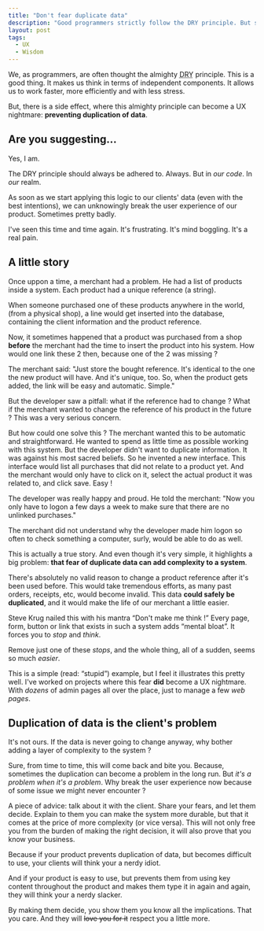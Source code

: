 ```yaml
---
title: "Don't fear duplicate data"
description: "Good programmers strictly follow the DRY principle. But sometimes, this can be harmfull in terms of user experience."
layout: post
tags:
  - UX
  - Wisdom
---
```


We, as programmers, are often thought the almighty <abbr  title="Dont Repeat Yourself">DRY</abbr > principle. This is a good thing. It makes us think in terms of independent components. It allows us to work faster, more efficiently and with less stress.

But, there is a side effect, where this almighty principle can become a UX nightmare: **preventing duplication of data**.

## Are you suggesting...

Yes, I am.

The DRY principle should always be adhered to. Always. But in *our code*. In *our* realm.

As soon as we start applying this logic to our clients' data (even with the best intentions), we can unknowingly break the user experience of our product. Sometimes pretty badly.

I've seen this time and time again. It's frustrating. It's mind boggling. It's a real pain.

## A little story

Once uppon a time, a merchant had a problem. He had a list of products inside a system. Each product had a unique reference (a string).

When someone purchased one of these products anywhere in the world, (from a physical shop), a line would get inserted into the database, containing the client information and the product reference.

Now, it sometimes happened that a product was purchased from a shop **before** the merchant had the time to insert the product into his system. How would one link these 2 then, because one of the 2 was missing ?

The merchant said: "Just store the bought reference. It's identical to the one the new product will have. And it's unique, too. So, when the product gets added, the link will be easy and automatic. Simple."

But the developer saw a pitfall: what if the reference had to change ? What if the merchant wanted to change the reference of his product in the future ? This was a very serious concern.

But how could one solve this ? The merchant wanted this to be automatic and straightforward. He wanted to spend as little time as possible working with this system. But the developer didn't want to duplicate information. It was against his most sacred beliefs. So he invented a new interface. This interface would list all purchases that did not relate to a product yet. And the merchant would only have to click on it, select the actual product it was related to, and click save. Easy !

The developer was really happy and proud. He told the merchant: "Now you only have to logon a few days a week to make sure that there are no unlinked purchases."

The merchant did not understand why the developer made him logon so often to check something a computer, surly, would be able to do as well.

This is actually a true story. And even though it's very simple, it highlights a big problem: **that fear of duplicate data can add complexity to a system**.

There's absolutely no valid reason to change a product reference after it's been used before. This would take tremendous efforts, as many past orders, receipts, etc, would become invalid. This data **could safely be duplicated**, and it would make the life of our merchant a little easier.

Steve Krug nailed this with his mantra &ldquo;Don't make me think !&rdquo; Every page, form, button or link that exists in such a system adds &ldquo;mental bloat&rdquo;. It forces you to *stop* and *think*.

Remove just one of these *stops*, and the whole thing, all of a sudden, seems so much *easier*.

This is a simple (read: &ldquo;stupid&rdquo;) example, but I feel it illustrates this pretty well. I've worked on projects where this fear **did** become a UX nightmare. With *dozens* of admin pages all over the place, just to manage a few *web pages*.

## Duplication of data is the client's problem

It's not ours. If the data is never going to change anyway, why bother adding a layer of complexity to the system ?

Sure, from time to time, this will come back and bite you. Because, sometimes the duplication can become a problem in the long run. But *it's a problem when it's a problem*. Why break the user experience now because of some issue we might never encounter ?

A piece of advice: talk about it with the client. Share your fears, and let them decide. Explain to them you can make the system more durable, but that it comes at the price of more complexity (or vice versa). This will not only free you from the burden of making the right decision, it will also prove that you know your business.

Because if your product prevents duplication of data, but becomes difficult to use, your clients will think your a nerdy idiot.

And if your product is easy to use, but prevents them from using key content throughout the product and makes them type it in again and again, they will think your a nerdy slacker.

By making them decide, you show them you know all the implications. That you care. And they will <del>love you for it</del> respect you a little more.
